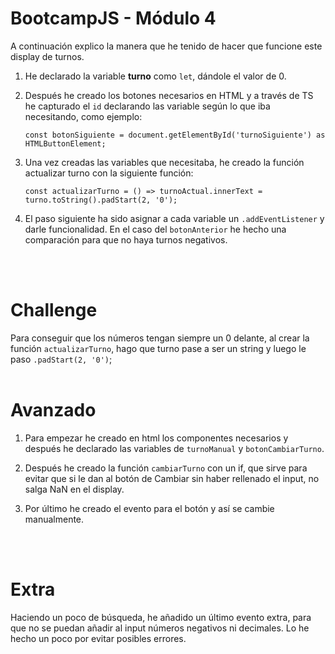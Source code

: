# BootcampJS - Módulo 4

A continuación explico la manera que he tenido de hacer que funcione este display de turnos.

1. He declarado la variable __turno__ como ``let``, dándole el valor de 0.

2. Después he creado los botones necesarios en HTML y a través de TS he capturado el ``id`` declarando las variable según lo que iba necesitando, como ejemplo:

    ``const botonSiguiente = document.getElementById('turnoSiguiente') as HTMLButtonElement;``

3. Una vez creadas las variables que necesitaba, he creado la función actualizar turno con la siguiente función:

    ``const actualizarTurno = () => turnoActual.innerText = turno.toString().padStart(2, '0');``

4. El paso siguiente ha sido asignar a cada variable un ``.addEventListener`` y darle funcionalidad. En el caso del ``botonAnterior`` he hecho una comparación para que no haya turnos negativos.
<br/>
<br/>

# Challenge

Para conseguir que los números tengan siempre un 0 delante, al crear la función ``actualizarTurno``, hago que turno pase a ser un string y luego le paso ``.padStart(2, '0')``;
<br/>
<br/>

# Avanzado

1. Para empezar he creado en html los componentes necesarios y después he declarado las variables de ``turnoManual`` y ``botonCambiarTurno``.

2. Después he creado la función ``cambiarTurno`` con un if, que sirve para evitar que si le dan al botón de Cambiar sin haber rellenado el input, no salga NaN en el display.

3. Por último he creado el evento para el botón y así se cambie manualmente.
<br/>
<br/>

# Extra

Haciendo un poco de búsqueda, he añadido un último evento extra, para que no se puedan añadir al input números negativos ni decimales. Lo he hecho un poco por evitar posibles errores.